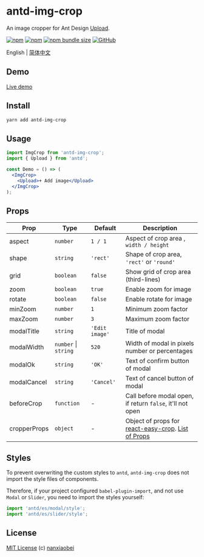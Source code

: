 # antd-img-crop

An image cropper for Ant Design [Upload](https://ant.design/components/upload/).

[![npm](https://img.shields.io/npm/v/antd-img-crop.svg?style=flat-square)](https://www.npmjs.com/package/antd-img-crop)
[![npm](https://img.shields.io/npm/dt/antd-img-crop?style=flat-square)](https://www.npmtrends.com/antd-img-crop)
[![npm bundle size](https://img.shields.io/bundlephobia/minzip/antd-img-crop?style=flat-square)](https://bundlephobia.com/result?p=antd-img-crop)
[![GitHub](https://img.shields.io/github/license/nanxiaobei/antd-img-crop?style=flat-square)](https://github.com/nanxiaobei/antd-img-crop/blob/master/LICENSE)

English | [简体中文](./README.zh-CN.md)

## Demo

[Live demo](https://codesandbox.io/s/antd-img-crop-4qoom5p9x4)

## Install

```sh
yarn add antd-img-crop
```

## Usage

```jsx harmony
import ImgCrop from 'antd-img-crop';
import { Upload } from 'antd';

const Demo = () => (
  <ImgCrop>
    <Upload>+ Add image</Upload>
  </ImgCrop>
);
```

## Props

| Prop        | Type                 | Default        | Description                                               |
| ----------- | -------------------- | -------------- | --------------------------------------------------------- |
| aspect      | `number`             | `1 / 1`        | Aspect of crop area , `width / height`                    |
| shape       | `string`             | `'rect'`       | Shape of crop area, `'rect'` or `'round'`                 |
| grid        | `boolean`            | `false`        | Show grid of crop area (third-lines)                      |
| zoom        | `boolean`            | `true`         | Enable zoom for image                                     |
| rotate      | `boolean`            | `false`        | Enable rotate for image                                   |
| minZoom     | `number`             | `1`            | Minimum zoom factor                                       |
| maxZoom     | `number`             | `3`            | Maximum zoom factor                                       |
| modalTitle  | `string`             | `'Edit image'` | Title of modal                                            |
| modalWidth  | `number` \| `string` | `520`          | Width of modal in pixels number or percentages            |
| modalOk     | `string`             | `'OK'`         | Text of confirm button of modal                           |
| modalCancel | `string`             | `'Cancel'`     | Text of cancel button of modal                            |
| beforeCrop  | `function`           | -              | Call before modal open, if return `false`, it'll not open |
| cropperProps| `object`             | -              | Object of props for [react-easy-crop](https://www.npmjs.com/package/react-easy-crop). [List of Props](https://github.com/ricardo-ch/react-easy-crop#props)  |

## Styles

To prevent overwriting the custom styles to `antd`, `antd-img-crop` does not import the style files of components.

Therefore, if your project configured `babel-plugin-import`, and not use `Modal` or `Slider`, you need to import the styles yourself:

```js
import 'antd/es/modal/style';
import 'antd/es/slider/style';
```

## License

[MIT License](https://github.com/nanxiaobei/antd-img-crop/blob/master/LICENSE) (c) [nanxiaobei](https://mrlee.me/)
